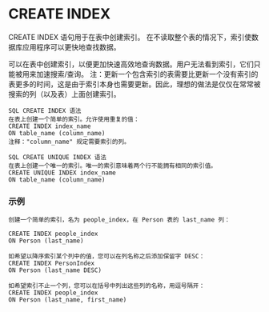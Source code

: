 CREATE INDEX
===

CREATE INDEX 语句用于在表中创建索引。
在不读取整个表的情况下，索引使数据库应用程序可以更快地查找数据。

可以在表中创建索引，以便更加快速高效地查询数据。用户无法看到索引，它们只能被用来加速搜索/查询。
注：更新一个包含索引的表需要比更新一个没有索引的表更多的时间，这是由于索引本身也需要更新。因此，理想的做法是仅仅在常常被搜索的列（以及表）上面创建索引。

```
SQL CREATE INDEX 语法
在表上创建一个简单的索引。允许使用重复的值：
CREATE INDEX index_name
ON table_name (column_name)
注释："column_name" 规定需要索引的列。

SQL CREATE UNIQUE INDEX 语法
在表上创建一个唯一的索引。唯一的索引意味着两个行不能拥有相同的索引值。
CREATE UNIQUE INDEX index_name
ON table_name (column_name)
```

### 示例

```
创建一个简单的索引，名为 people_index，在 Person 表的 last_name 列：

CREATE INDEX people_index
ON Person (last_name)

如希望以降序索引某个列中的值，您可以在列名称之后添加保留字 DESC：
CREATE INDEX PersonIndex
ON Person (last_name DESC)

如希望索引不止一个列，您可以在括号中列出这些列的名称，用逗号隔开：
CREATE INDEX people_index
ON Person (last_name, first_name)
```
